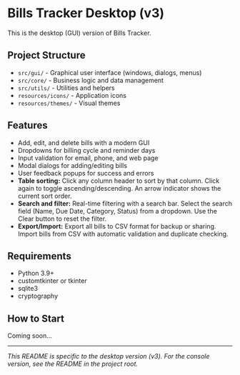 # Bills Tracker Desktop (v3)

This is the desktop (GUI) version of Bills Tracker.

## Project Structure

- `src/gui/` - Graphical user interface (windows, dialogs, menus)
- `src/core/` - Business logic and data management
- `src/utils/` - Utilities and helpers
- `resources/icons/` - Application icons
- `resources/themes/` - Visual themes

## Features

- Add, edit, and delete bills with a modern GUI
- Dropdowns for billing cycle and reminder days
- Input validation for email, phone, and web page
- Modal dialogs for adding/editing bills
- User feedback popups for success and errors
- **Table sorting:** Click any column header to sort by that column. Click again to toggle ascending/descending. An arrow indicator shows the current sort order.
- **Search and filter:** Real-time filtering with a search bar. Select the search field (Name, Due Date, Category, Status) from a dropdown. Use the Clear button to reset the filter.
- **Export/Import:** Export all bills to CSV format for backup or sharing. Import bills from CSV with automatic validation and duplicate checking.

## Requirements
- Python 3.9+
- customtkinter or tkinter
- sqlite3
- cryptography

## How to Start
Coming soon...

---

*This README is specific to the desktop version (v3). For the console version, see the README in the project root.* 